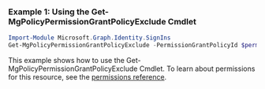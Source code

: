 ### Example 1: Using the Get-MgPolicyPermissionGrantPolicyExclude Cmdlet
```powershell
Import-Module Microsoft.Graph.Identity.SignIns
Get-MgPolicyPermissionGrantPolicyExclude -PermissionGrantPolicyId $permissionGrantPolicyId
```
This example shows how to use the Get-MgPolicyPermissionGrantPolicyExclude Cmdlet.
To learn about permissions for this resource, see the [permissions reference](/graph/permissions-reference).
